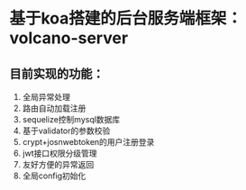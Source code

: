 # 基于koa搭建的后台服务端框架：volcano-server

## 目前实现的功能：
1. 全局异常处理
2. 路由自动加载注册
3. sequelize控制mysql数据库
4. 基于validator的参数校验
5. crypt+josnwebtoken的用户注册登录
6. jwt接口权限分级管理
7. 友好方便的异常返回
8. 全局config初始化